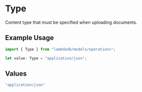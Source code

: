 # Type

Content type that must be specified when uploading documents.

## Example Usage

```typescript
import { Type } from "lambdadb/models/operations";

let value: Type = "application/json";
```

## Values

```typescript
"application/json"
```